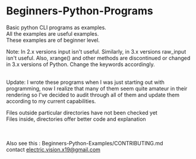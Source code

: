 # Beginners-Python-Programs
Basic python CLI programs as examples.<br>
All the examples are useful examples.<br>
These examples are of beginner level.<br>

Note: In 2.x versions input isn't useful. Similarly, in 3.x versions raw_input isn't useful. Also, xrange() and other methods are discontinued or changed in 3.x versions of Python. Change the keywords accordingly.

<br>
Update: I wrote these programs when I was just starting out with programming, now I realize that many of them seem quite amateur in their rendering so I've decided to audit through all of them and update them according to my current capabilities.
<br>

Files outside particular directories have not been checked yet <br>
Files inside, directories offer better code and explanation

<br><br>
Also see this : Beginners-Python-Examples/CONTRIBUTING.md<br>
contact electric.vision.x19@gmail.com

